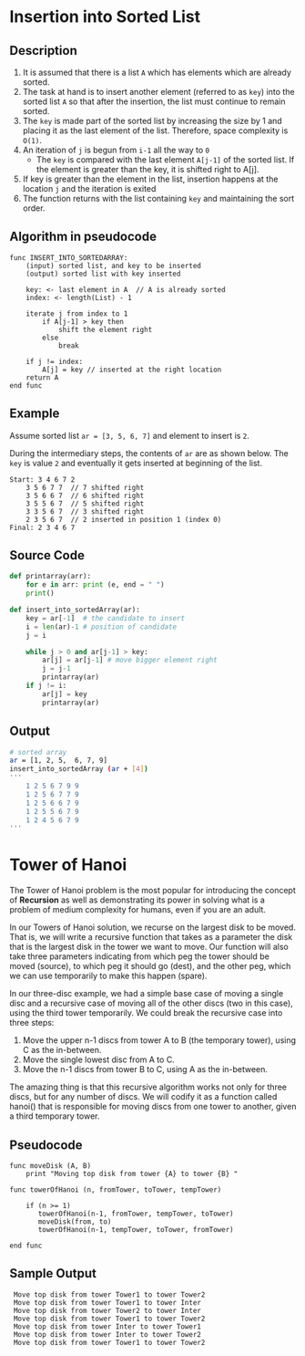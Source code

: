 
# Insertion into Sorted List

## Description

1. It is assumed that there is a list `A` which has elements which are already sorted. 
2. The task at hand is to insert another element (referred to as `key`) into the sorted list `A` so that after the insertion, the list must continue to remain sorted. 
3. The `key` is made part of the sorted list by increasing the size by 1 and placing it as the last element of the list. Therefore, space complexity is `O(1)`.  
4. An iteration of `j` is begun from `i-1` all the way to `0`
	-  The `key` is compared with the last element `A[j-1]` of the sorted list. If the element is greater than the key, it is shifted right to A[j].
5. If key is greater than the element in the list, insertion happens at the location `j` and the iteration is exited 
6. The function returns with the list containing `key` and maintaining the sort order.  

## Algorithm in pseudocode 

	func INSERT_INTO_SORTEDARRAY: 
	    (input) sorted list, and key to be inserted
	    (output) sorted list with key inserted 
	    
	    key: <- last element in A  // A is already sorted
	    index: <- length(List) - 1 
		
        iterate j from index to 1
	        if A[j-1] > key then 
	            shift the element right 
	        else
	            break
      
        if j != index: 
            A[j] = key // inserted at the right location
        return A 
    end func 

## Example 
Assume sorted list `ar = [3, 5, 6, 7]` and element to insert is `2`. 

During the intermediary steps, the contents of `ar` are as shown below. The `key` is value `2` and eventually it gets inserted at beginning of the list.

	Start: 3 4 6 7 2 
		3 5 6 7 7  // 7 shifted right
		3 5 6 6 7  // 6 shifted right
		3 5 5 6 7  // 5 shifted right
		3 3 5 6 7  // 3 shifted right
		2 3 5 6 7  // 2 inserted in position 1 (index 0)
	Final: 2 3 4 6 7
		
## Source Code
```python
def printarray(arr):
    for e in arr: print (e, end = " ")
    print()

def insert_into_sortedArray(ar):    
    key = ar[-1]  # the candidate to insert
    i = len(ar)-1 # position of candidate
    j = i

    while j > 0 and ar[j-1] > key: 
        ar[j] = ar[j-1] # move bigger element right
        j = j-1
        printarray(ar)
    if j != i: 
        ar[j] = key
        printarray(ar)

```
## Output
```bash 
# sorted array 
ar = [1, 2, 5,  6, 7, 9]
insert_into_sortedArray (ar + [4])
'''	
	1 2 5 6 7 9 9 
	1 2 5 6 7 7 9 
	1 2 5 6 6 7 9 
	1 2 5 5 6 7 9 
	1 2 4 5 6 7 9 
'''
```

# Tower of Hanoi

The Tower of Hanoi problem is the most popular for introducing the concept of **Recursion** as well as demonstrating its power in solving what is a problem of medium complexity for humans, even if you are an adult. 

In our Towers of Hanoi solution, we recurse on the largest disk to be moved. That is, we will write a recursive function that takes as a parameter the disk that is the largest disk in the tower we want to move. Our function will also take three parameters indicating from which peg the tower should be moved (source), to which peg it should go (dest), and the other peg, which we can use temporarily to make this happen (spare).

In our three-disc example, we had a simple base case of moving a single disc and a recursive case of moving all of the other discs (two in this case), using the third tower temporarily. We could break the recursive case into three steps:

1.  Move the upper n-1 discs from tower A to B (the temporary tower), using C as the in-between.
2.  Move the single lowest disc from A to C.
3.  Move the n-1 discs from tower B to C, using A as the in-between.

The amazing thing is that this recursive algorithm works not only for three discs, but for any number of discs. We will codify it as a function called  hanoi()  that is responsible for moving discs from one tower to another, given a third temporary tower.

## Pseudocode 

	func moveDisk (A, B)
		print "Moving top disk from tower {A} to tower {B} "
		
	func towerOfHanoi (n, fromTower, toTower, tempTower)
	
		if (n >= 1) 
		   towerOfHanoi(n-1, fromTower, tempTower, toTower)
		   moveDisk(from, to)
		   towerOfHanoi(n-1, tempTower, toTower, fromTower)
		   
	end func 


## Sample Output
```
 Move top disk from tower Tower1 to tower Tower2
 Move top disk from tower Tower1 to tower Inter
 Move top disk from tower Tower2 to tower Inter
 Move top disk from tower Tower1 to tower Tower2
 Move top disk from tower Inter to tower Tower1
 Move top disk from tower Inter to tower Tower2
 Move top disk from tower Tower1 to tower Tower2
```
<!--stackedit_data:
eyJoaXN0b3J5IjpbMTYzMjU4MTk0MiwtMTIyMjA2MzQxNCwtMT
g5NjE0NTgzLDE4MzY5NzI4NDUsMTAwMjA0Mjc3MCwtMzQ2ODUw
NjA5LDg4ODU2Mzc5OF19
-->